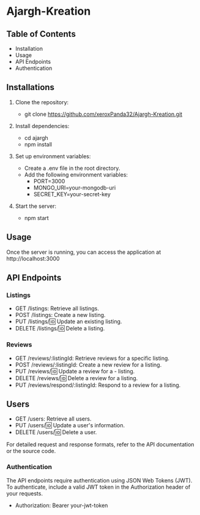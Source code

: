 # Ajargh-Kreation

## Table of Contents
- Installation
- Usage
- API Endpoints
- Authentication

## Installations

1. Clone the repository:
    - git clone https://github.com/xeroxPanda32/Ajargh-Kreation.git

2. Install dependencies:
    - cd ajargh
    - npm install

3. Set up environment variables:
    - Create a .env file in the root directory.
    - Add the following environment variables: 
      - PORT=3000
      - MONGO_URI=your-mongodb-uri
      - SECRET_KEY=your-secret-key

4. Start the server:
    - npm start


## Usage
 Once the server is running, you can access the application at http://localhost:3000

 ## API Endpoints
  ### Listings
  - GET /listings: Retrieve all listings.
  - POST /listings: Create a new listing.
  - PUT /listings/:id: Update an existing listing.
  - DELETE /listings/:id: Delete a listing.

  ### Reviews
  - GET /reviews/:listingId: Retrieve reviews for a specific listing.
  - POST /reviews/:listingId: Create a new review for a listing.
  - PUT /reviews/:id: Update a review for a - listing.
  - DELETE /reviews/:id: Delete a review for a listing.
  - PUT /reviews/respond/:listingId: Respond to a review for a listing.

  ## Users
  - GET /users: Retrieve all users.
  - PUT /users/:id: Update a user's information.
  - DELETE /users/:id: Delete a user.


For detailed request and response formats, refer to the API documentation or the source code.

### Authentication

The API endpoints require authentication using JSON Web Tokens (JWT). To authenticate, include a valid JWT token in the Authorization header of your requests.

- Authorization: Bearer your-jwt-token
